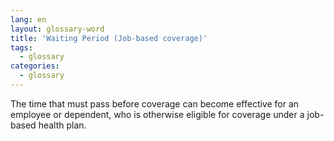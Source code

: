 ```yaml
---
lang: en
layout: glossary-word
title: 'Waiting Period (Job-based coverage)'
tags:
  - glossary
categories:
  - glossary
---
```

The time that must pass before coverage can become effective for an employee or dependent, who is otherwise eligible for coverage under a job-based health plan.